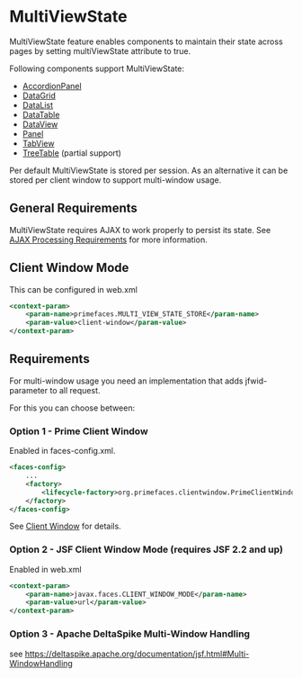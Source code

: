# MultiViewState

MultiViewState feature enables components to maintain their state across pages by setting multiViewState attribute to true. 

Following components support MultiViewState:

- [AccordionPanel](/components/accordionpanel.md)
- [DataGrid](/components/datagrid.md)
- [DataList](/components/datalist.md)
- [DataTable](/components/datatable.md)
- [DataView](/components/dataview.md)
- [Panel](/components/panel.md)
- [TabView](/components/tabview.md)
- [TreeTable](/components/treetable.md) (partial support)

Per default MultiViewState is stored per session. As an alternative it can be stored per client window to support multi-window usage.

## General Requirements

MultiViewState requires AJAX to work properly to persist its state. See [AJAX Processing Requirements](ajaxProcessing.md) for more information.

## Client Window Mode

This can be configured in web.xml
```xml
<context-param>
    <param-name>primefaces.MULTI_VIEW_STATE_STORE</param-name>
    <param-value>client-window</param-value>
</context-param>
```

## Requirements

For multi-window usage you need an implementation that adds jfwid-parameter to all request.

For this you can choose between: 

### Option 1 - Prime Client Window
Enabled in faces-config.xml.
```xml
<faces-config>
    ...
    <factory>
        <lifecycle-factory>org.primefaces.clientwindow.PrimeClientWindowLifecycleFactory</lifecycle-factory>
    </factory>
</faces-config>
```

See [Client Window](client.md) for details.

### Option 2 - JSF Client Window Mode (requires JSF 2.2 and up)
Enabled in web.xml
```xml
<context-param>
    <param-name>javax.faces.CLIENT_WINDOW_MODE</param-name>
    <param-value>url</param-value>
</context-param>
```
### Option 3 - Apache DeltaSpike Multi-Window Handling
see https://deltaspike.apache.org/documentation/jsf.html#Multi-WindowHandling 